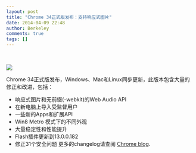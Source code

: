 ```yaml
---
layout: post
title: "Chrome 34正式版发布：支持响应式图片"
date: 2014-04-09 22:48
author: Berkeley
comments: true
tags: []
---
```

&nbsp;

<a href="http://www.chromi.org/archives/14826/chrome34" rel="attachment wp-att-14827">![](http://img.chromi.org/2014/04/chrome34-550x334.png)</a>

Chrome 34正式版发布，Windows、Mac和Linux同步更新，此版本包含大量的修正和改进，包括：


*   响应式图片和无前缀(-webkit)的Web Audio API
*   在新电脑上导入受监督用户
*   一些新的Apps和扩展API
*   Win8 Metro 模式下的不同外观
*   大量稳定性和性能提升
*   Flash插件更新到13.0.0.182
*   修正31个安全问题
更多的changelog请查阅 [Chrome blog](http://chrome.blogspot.com/).
